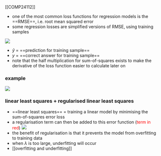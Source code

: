 [[COMP24112]]

- one of the most common loss functions for regression models is the ==RMSE==, i.e. root mean squared error 
- some regression losses are simplified versions of RMSE, using training samples

![](https://i.imgur.com/KhiKEbz.png)
- $\hat{y}$ = ==prediction for training sample==
- $y$ = ==correct answer for training sample==
- note that the half multiplication for sum-of-squares exists to make the derivative of the loss function easier to calculate later on

### example
![](https://i.imgur.com/YUsen75.png)

### linear least squares + regularised linear least squares

- ==linear least squares== = training a linear model by minimising the sum-of-squares error loss
- a regularisation term can then be added to this error function (<span style="color:red">term in red</span>)
![](https://i.imgur.com/gGITPVp.png)
- the benefit of regularisation is that it prevents the model from overfitting to training data
- when $\lambda$ is too large, underfitting will occur
- [[overfitting and underfitting]]
